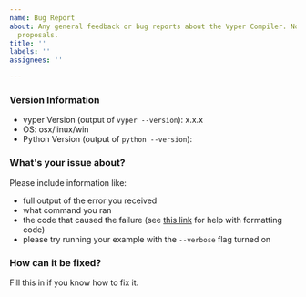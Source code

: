```yaml
---
name: Bug Report
about: Any general feedback or bug reports about the Vyper Compiler. No new features
  proposals.
title: ''
labels: ''
assignees: ''

---
```


### Version Information

* vyper Version (output of `vyper --version`): x.x.x
* OS: osx/linux/win
* Python Version (output of `python --version`):

### What's your issue about?

Please include information like:

* full output of the error you received
* what command you ran
* the code that caused the failure (see [this link](https://help.github.com/articles/basic-writing-and-formatting-syntax/) for help with formatting code)
* please try running your example with the `--verbose` flag turned on


### How can it be fixed?

Fill this in if you know how to fix it.
